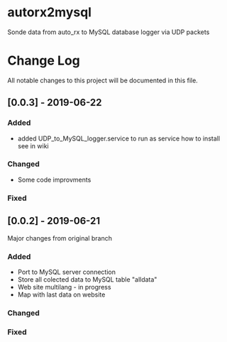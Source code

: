 # autorx2mysql

Sonde data from auto_rx to MySQL database logger via UDP packets


# Change Log
All notable changes to this project will be documented in this file.

## [0.0.3] - 2019-06-22
 
### Added
- added UDP_to_MySQL_logger.service to run as service
  how to install see in wiki

### Changed
- Some code improvments

### Fixed
 
 
## [0.0.2] - 2019-06-21
 
Major changes from original branch
 
### Added
- Port to MySQL server connection
- Store all colected data to MySQL table "alldata"
- Web site multilang - in progress 
- Map with last data on website

### Changed
 
### Fixed
 
